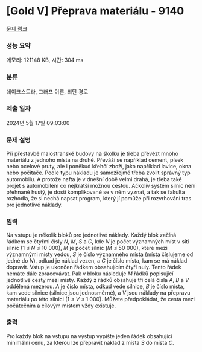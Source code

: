 # [Gold V] Přeprava materiálu - 9140 

[문제 링크](https://www.acmicpc.net/problem/9140) 

### 성능 요약

메모리: 121148 KB, 시간: 304 ms

### 분류

데이크스트라, 그래프 이론, 최단 경로

### 제출 일자

2024년 5월 17일 09:03:00

### 문제 설명

<p>Při přestavbě malostranské budovy na školku je třeba převézt mnoho materiálu z jednoho místa na druhé. Převáží se například cement, písek nebo ocelové pruty, ale i poněkud křehčí zboží, jako například lavice, okna nebo počítače. Podle typu nákladu je samozřejmě třeba zvolit správný typ automobilu. A protože nafta je v dnešní době velmi drahá, je třeba také projet s automobilem co nejkratší možnou cestou. Ačkoliv systém silnic není přehnaně hustý, je dosti komplikované se v něm vyznat, a tak se fakulta rozhodla, že si nechá napsat program, který jí pomůže při rozvrhování tras pro jednotlivé náklady.</p>

### 입력 

 <p>Na vstupu je několik bloků pro jednotlivé náklady. Každý blok začíná řádkem se čtyřmi čísly <var>N</var>, <var>M</var>, <var>S</var> a <var>C</var>, kde <var>N</var> je počet významných míst v síti silnic (1 ≤ <var>N</var> ≤ 10 000), <var>M</var> je počet silnic (<var>M</var> ≤ 50 000), které mezi významnými místy vedou, <var>S</var> je číslo významného místa (místa číslujeme od jedné do <var>N</var>), odkud je náklad vezen, a <var>C</var> je číslo místa, kam se má náklad dopravit. Vstup je ukončen řádkem obsahujícím čtyři nuly. Tento řádek nemáte dále zpracovávat. Pak v bloku následuje <var>M</var> řádků popisující jednotlivé cesty mezi místy. Každý z řádků obsahuje tři celá čísla <var>A</var>, <var>B</var> a <var>V</var> oddělená mezerou. <var>A</var> je číslo místa, odkud vede silnice, <var>B</var> je číslo místa, kam vede silnice (silnice jsou jednosměrné), a <var>V</var> jsou náklady na přepravu materiálu po této silnici (1 ≤ <var>V</var> ≤ 1 000). Můžete předpokládat, že cesta mezi počátečním a cílovým místem vždy existuje.</p>

### 출력 

 <p>Pro každý blok na vstupu na výstup vypište jeden řádek obsahující minimální cenu, za kterou lze přepravit náklad z místa <var>S</var> do místa <var>C</var>.</p>

